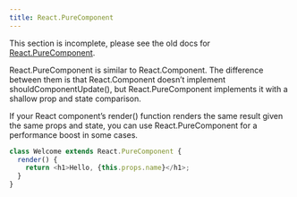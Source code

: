 ```yaml
---
title: React.PureComponent
---
```


<Wip>

This section is incomplete, please see the old docs for [React.PureComponent](https://reactjs.org/docs/react-api.html#reactpurecomponent).

</Wip>


<Intro>

React.PureComponent is similar to React.Component. The difference between them is that React.Component doesn’t implement shouldComponentUpdate(), but React.PureComponent implements it with a shallow prop and state comparison.

If your React component’s render() function renders the same result given the same props and state, you can use React.PureComponent for a performance boost in some cases.

```js
class Welcome extends React.PureComponent {
  render() {
    return <h1>Hello, {this.props.name}</h1>;
  }
}
```

</Intro>

<InlineToc />
